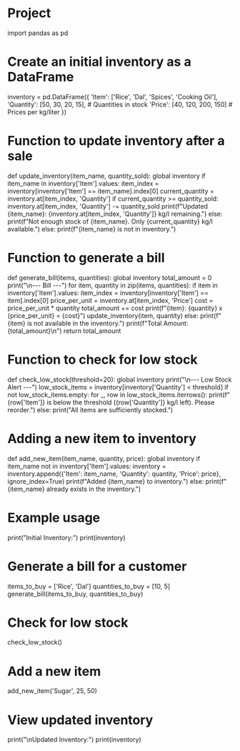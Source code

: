 # Project
import pandas as pd

# Create an initial inventory as a DataFrame
inventory = pd.DataFrame({
    'Item': ['Rice', 'Dal', 'Spices', 'Cooking Oil'],
    'Quantity': [50, 30, 20, 15],  # Quantities in stock
    'Price': [40, 120, 200, 150]  # Prices per kg/liter
})

# Function to update inventory after a sale
def update_inventory(item_name, quantity_sold):
    global inventory
    if item_name in inventory['Item'].values:
        item_index = inventory[inventory['Item'] == item_name].index[0]
        current_quantity = inventory.at[item_index, 'Quantity']
        if current_quantity >= quantity_sold:
            inventory.at[item_index, 'Quantity'] -= quantity_sold
            print(f"Updated {item_name}: {inventory.at[item_index, 'Quantity']} kg/l remaining.")
        else:
            print(f"Not enough stock of {item_name}. Only {current_quantity} kg/l available.")
    else:
        print(f"{item_name} is not in inventory.")

# Function to generate a bill
def generate_bill(items, quantities):
    global inventory
    total_amount = 0
    print("\n--- Bill ---")
    for item, quantity in zip(items, quantities):
        if item in inventory['Item'].values:
            item_index = inventory[inventory['Item'] == item].index[0]
            price_per_unit = inventory.at[item_index, 'Price']
            cost = price_per_unit * quantity
            total_amount += cost
            print(f"{item}: {quantity} x {price_per_unit} = {cost}")
            update_inventory(item, quantity)
        else:
            print(f"{item} is not available in the inventory.")
    print(f"Total Amount: {total_amount}\n")
    return total_amount

# Function to check for low stock
def check_low_stock(threshold=20):
    global inventory
    print("\n--- Low Stock Alert ---")
    low_stock_items = inventory[inventory['Quantity'] < threshold]
    if not low_stock_items.empty:
        for _, row in low_stock_items.iterrows():
            print(f"{row['Item']} is below the threshold ({row['Quantity']} kg/l left). Please reorder.")
    else:
        print("All items are sufficiently stocked.")

# Adding a new item to inventory
def add_new_item(item_name, quantity, price):
    global inventory
    if item_name not in inventory['Item'].values:
        inventory = inventory.append({'Item': item_name, 'Quantity': quantity, 'Price': price}, ignore_index=True)
        print(f"Added {item_name} to inventory.")
    else:
        print(f"{item_name} already exists in the inventory.")

# Example usage
print("Initial Inventory:")
print(inventory)

# Generate a bill for a customer
items_to_buy = ['Rice', 'Dal']
quantities_to_buy = [10, 5]
generate_bill(items_to_buy, quantities_to_buy)

# Check for low stock
check_low_stock()

# Add a new item
add_new_item('Sugar', 25, 50)

# View updated inventory
print("\nUpdated Inventory:")
print(inventory)
